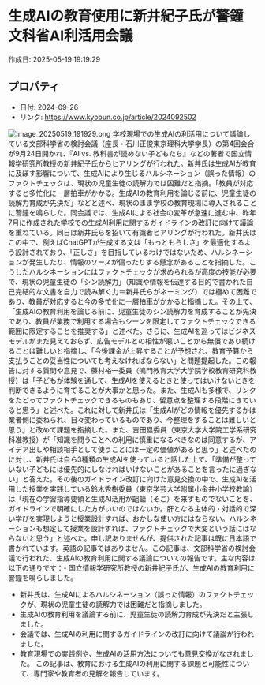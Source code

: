 # 生成AIの教育使用に新井紀子氏が警鐘 文科省AI利活用会議

作成日: 2025-05-19 19:19:29

## プロパティ

- 日付: 2024-09-26
- リンク: https://www.kyobun.co.jp/article/2024092502

![image_20250519_191929.png](../assets/image_20250519_191929.png)
学校現場での生成AIの利活用について議論している文部科学省の検討会議（座長・石川正俊東京理科大学学長）の第4回会合が9月24日開かれ、『AI vs. 教科書が読めない子どもたち』などの著者で国立情報学研究所教授の新井紀子氏からヒアリングが行われた。新井氏は生成AIが教育に及ぼす影響について、生成AIにより生じるハルシネーション（誤った情報）のファクトチェックは、現状の児童生徒の読解力では困難だと指摘。「教員が対応すると多忙化に一層拍車がかかる。生成AIの教育利用を論じる前に、児童生徒の読解力育成が先決だ」などと述べ、現状のまま学校の教育現場に導入されることに警鐘を鳴らした。同会議では、生成AIによる社会の変革が急速に進む中、昨年7月に作成された学校での生成AI利用に関するガイドラインの改訂に向けて議論を重ねている。同日は新井氏らを招いて有識者ヒアリングが行われた。新井氏はこの中で、例えばChatGPTが生成する文は「もっともらしさ」を最適化するよう設計されており、「正しさ」を目指しているわけではないため、ハルシネーションが発生したり、情報のソースが偏ったりする懸念があることを指摘した。こうしたハルシネーションにはファクトチェックが求められるが高度の技能が必要で、現状の児童生徒の「シン読解力」（知識や情報を伝達する目的で書かれた自己完結的な文書を自力で読み解く力＝新井氏らがネーミング）では極めて困難であり、教員が対応すると今の多忙化に一層拍車がかかると指摘した。その上で、「生成AIの教育利用を論じる前に、児童生徒のシン読解力を育成することが先決であり、教員が業務で利用する場合もシーンを限定してファクトチェックできる範囲に限定することを推奨する」と述べた。さらに、生成AIを巡ってはビジネスモデルがまだ見えておらず、広告モデルとの相性が悪いことから無償であり続けることは難しいと指摘し、「今後課金が上昇することが予想され、教育予算から支払うことの妥当性についても考えなければならない」と問題提起した。この報告に対する質問や意見で、藤村裕一委員（鳴門教育大学大学院学校教育研究科教授）は「子どもが体験を通して、生成AIを使えるときと使ってはいけないときを判断できるように育てることが大事かと思った。また、生成AIも多様で、リンクをたどってファクトチェックできるものもあり、留意点を整理する段階にきていると思う」と述べた。これに対して新井氏は「生成AIがどの情報を優先するかは業者側に委ねられ、日々変わっているものであり、今整理をすることは難しいと思う」と改めて課題を指摘した。また、吉田塁委員（東京大学大学院工学系研究科准教授）が「知識を問うことへの利用に慎重になるべきなのは同意するが、アイデア出しや相談相手として使うことには一定の価値があると思う」と述べたのに対し、新井氏は自ら3種類の生成AIを使っていると話した上で、「準備が整っていない子どもには優先的にしなければいけないことがあることを言ったに過ぎない」と答えた。その後のガイドライン改訂に向けた意見交換の中で、生成AIを活用した授業を実践している鈴木秀樹委員（東京学芸大学附属小金井小学校教諭）は「現在の学習指導要領と生成AI活用が齟齬（そご）を来すものでないことを、ガイドラインで明確にした方がいいのではないか。肝となる主体的・対話的で深い学びを実現しようと授業設計すれば、おかしな使い方にはならない。ハルシネーションも想定して授業を設計すれば、ファクトチェックで大変という話にはならないと思う」と述べた。申し訳ありませんが、提供された記事は既に日本語で書かれています。英語の記事ではありません。この記事は、文部科学省の検討会議で行われた、生成AIの教育利用に関する議論についての報告です。主な内容は以下の通りです：- 国立情報学研究所教授の新井紀子氏が、生成AIの教育利用に警鐘を鳴らしました。
- 新井氏は、生成AIによるハルシネーション（誤った情報）のファクトチェックが、現状の児童生徒の読解力では困難だと指摘しました。
- 生成AIの教育利用を議論する前に、児童生徒の読解力育成が先決だと主張しました。
- 会議では、生成AIの利用に関するガイドラインの改訂に向けて議論が行われました。
- 教育現場での実践例や、生成AIの活用方法についても意見交換がなされました。
この記事は、教育における生成AIの利用に関する課題と可能性について、専門家や教育者の見解を報告しています。